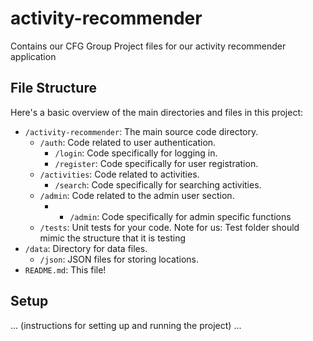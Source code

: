 # activity-recommender
Contains our CFG Group Project files for our activity recommender application

## File Structure

Here's a basic overview of the main directories and files in this project:

- `/activity-recommender`: The main source code directory.
    - `/auth`: Code related to user authentication.
        - `/login`: Code specifically for logging in.
        - `/register`: Code specifically for user registration.
    - `/activities`: Code related to activities.
        - `/search`: Code specifically for searching activities.
    - `/admin`: Code related to the admin user section.
      - - `/admin`: Code specifically for admin specific functions
    - `/tests`: Unit tests for your code. Note for us: Test folder should mimic the structure that it is testing
- `/data`: Directory for data files.
    - `/json`: JSON files for storing locations.
- `README.md`: This file!

## Setup

... (instructions for setting up and running the project) ...


